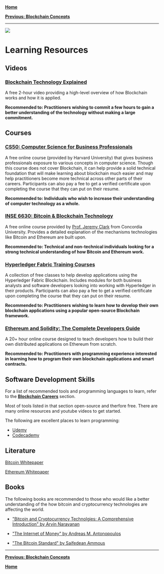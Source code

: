 [**Home**](home.md)

[**Previous: Blockchain Concepts**](blockchain_concepts.md)

----
![](https://www.sap.com/dam/application/imagelibrary/photos/287000/287437.jpg/_jcr_content/renditions/287437_homepage_3840_1200.jpg.adapt.1920_522.true.false.false.false.jpg/1629157434919.jpg)

# Learning Resources

## Videos
### [Blockchain Technology Explained](https://www.youtube.com/watch?v=qOVAbKKSH10)

A free 2-hour video providing a high-level overview of how Blockchain works and how it is applied.

**Recommended to: Practitioners wishing to commit a few hours to gain a better understanding of the technology without making a large commitment.**

## Courses 

### [CS50: Computer Science for Business Professionals](https://pll.harvard.edu/course/cs50s-computer-science-business-professionals?delta=0)

A free online course (provided by Harvard University) that gives business professionals exposure to various concepts in computer science. Though this course does not cover Blockchain, it can help provide a solid technical foundation that will make learning about blockchain much easier and may help practitioners become more technical across other parts of their careers. Participants can also pay a fee to get a verified certificate upon completing the course that they can put on their resume. 

**Recommended to: Individuals who wish to increase their understanding of computer technology as a whole.**

### [INSE 6630: Bitcoin & Blockchain Technology](https://users.encs.concordia.ca/~clark/courses/2201-6630/index.html)

A free online course provided by [Prof. Jeremy Clark](https://users.encs.concordia.ca/~clark/) from Concordia University. Provides a detailed explanation of the mechanisms technologies like Bitcoin and Ethereum are built upon. 

**Recommended to: Technical and non-technical individuals looking for a strong technical understanding of how Bitcoin and Ethereum work.**

### [Hyperledger Fabric Training Courses](https://www.hyperledger.org/learn/training)

A collection of free classes to help develop applications using the Hyperledger Fabric Blockchain. Includes modules for both business analysts and software developers looking into working with Hyperledger in their products. Participants can also pay a fee to get a verified certificate upon completing the course that they can put on their resume. 

**Recommended to: Practitioners wishing to learn how to develop their own blockchain applications using a popular open-source Blockchain framework.**

### [Ethereum and Solidity: The Complete Developers Guide](https://www.udemy.com/course/ethereum-and-solidity-the-complete-developers-guide/)

A 20+ hour online course designed to teach developers how to build their own distributed applications on Ethereum from scratch.

**Recommended to: Practitioners with programming experience interested in learning how to program their own blockchain applications and smart contracts.**

## Software Development Skills

For a list of recommended tools and programming languages to learn, refer to the [**Blockchain Careers**](blockchain_careers.md) section. 

Most of tools listed in that section open-source and therfore free. There are many online resources and youtube videos to get started.

The following are excellent places to learn programming:

- [Udemy](https://www.udemy.com/)
- [Codecademy](https://www.codecademy.com/)


## Literature

[Bitcoin Whitepaper](https://bitcoin.org/bitcoin.pdf)

[Ethereum Whitepaper](https://ethereum.org/669c9e2e2027310b6b3cdce6e1c52962/Ethereum_White_Paper_-_Buterin_2014.pdf)

## Books

The following books are recommended to those who would like a better understanding of the how bitcoin and cryptocurrency technologies are affecting the world.

- ["Bitcoin and Cryptocurrency Technolgies: A Comprehensive Introduction" by Arvin Narayanan](https://www.amazon.ca/Bitcoin-Cryptocurrency-Technologies-Comprehensive-Introduction/dp/0691171696)

- ["The Internet of Money" by Andreas M. Antonopoulos](https://www.amazon.ca/Internet-Money-collection-Andreas-Antonopoulos/dp/1537000454)

- ["The Bitcoin Standard" by Saifedean Ammous](https://saifedean.com/thebitcoinstandard/)

----

[**Previous: Blockchain Concepts**](blockchain_concepts.md)

[**Home**](home.md)